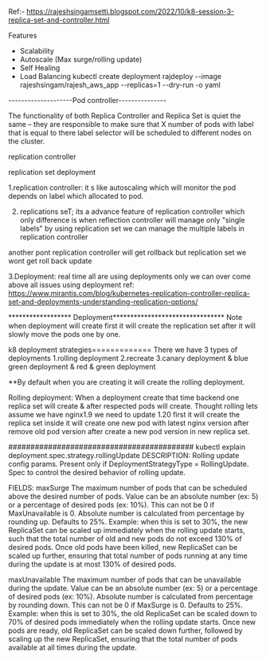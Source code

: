 Ref:- https://rajeshsingamsetti.blogspot.com/2022/10/k8-session-3-replica-set-and-controller.html

Features
- Scalability
- Autoscale (Max surge/rolling update)
- Self Healing
- Load Balancing
kubectl create deployment rajdeploy --image rajeshsingam/rajesh_aws_app --replicas=1 --dry-run -o yaml

--------------------Pod controller---------------

The functionality of both Replica Controller and Replica Set is quiet the same – they are responsible to make sure that X number of pods with label that is equal to there label selector will be scheduled to different nodes on the cluster.

replication controller

replication set
deployment

1.replication controller:
it s like autoscaling which will monitor the pod depends on label which allocated to pod.

2. replications seT;
its a advance feature of replication controller which only difference is when reflection controller will manage only "single labels" by using
replication set we can manage the multiple labels in replication controller

another pont replication controller will get rollback but replication set we wont get roll back update

3.Deployment: real time all are using deployments only
we can over come above all issues using deployment
ref: https://www.mirantis.com/blog/kubernetes-replication-controller-replica-set-and-deployments-understanding-replication-options/


****************** Deployment********************************
Note when deployment will create first it will create the replication set after it will slowly move the pods one by one.

k8 deployment strategies=============
There we have 3 types of deployments
1.rolling deployment
2.recreate
3.canary deployment & blue green deployment & red & green deployment

**By default when you are creating it will create the rolling deployment.

Rolling deployment:
When a deployment create that time backend one replica set will create & after respected pods will create.
Thought rolling lets assume we have nginx1.9 we need to update 1.20 first it will create the replica set inside it will create one new pod with latest nginx version after remove old pod version after create a new pod version in new replica set.

##########################################
kubectl explain deployment.spec.strategy.rollingUpdate
DESCRIPTION:
    Rolling update config params. Present only if DeploymentStrategyType =
    RollingUpdate.
    Spec to control the desired behavior of rolling update.

FIELDS:
  maxSurge      <IntOrString>
    The maximum number of pods that can be scheduled above the desired number of
    pods. Value can be an absolute number (ex: 5) or a percentage of desired
    pods (ex: 10%). This can not be 0 if MaxUnavailable is 0. Absolute number is
    calculated from percentage by rounding up. Defaults to 25%. Example: when
    this is set to 30%, the new ReplicaSet can be scaled up immediately when the
    rolling update starts, such that the total number of old and new pods do not
    exceed 130% of desired pods. Once old pods have been killed, new ReplicaSet
    can be scaled up further, ensuring that total number of pods running at any
    time during the update is at most 130% of desired pods.

  maxUnavailable        <IntOrString>
    The maximum number of pods that can be unavailable during the update. Value
    can be an absolute number (ex: 5) or a percentage of desired pods (ex: 10%).
    Absolute number is calculated from percentage by rounding down. This can not
    be 0 if MaxSurge is 0. Defaults to 25%. Example: when this is set to 30%,
    the old ReplicaSet can be scaled down to 70% of desired pods immediately
    when the rolling update starts. Once new pods are ready, old ReplicaSet can
    be scaled down further, followed by scaling up the new ReplicaSet, ensuring
    that the total number of pods available at all times during the update.

    